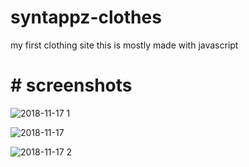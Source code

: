# syntappz-clothes

my first clothing site this is mostly made with javascript


# # screenshots

![2018-11-17 1](https://user-images.githubusercontent.com/42116608/48666097-eca33f80-eab2-11e8-9894-817e1109ee64.png)

![2018-11-17](https://user-images.githubusercontent.com/42116608/48666099-eca33f80-eab2-11e8-920f-be63a2d82e0f.png)

![2018-11-17 2](https://user-images.githubusercontent.com/42116608/48666098-eca33f80-eab2-11e8-97fa-1466c586172d.png)


